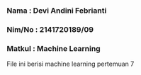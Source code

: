 ### Nama    : Devi Andini Febrianti
### Nim/No  : 2141720189/09
### Matkul : Machine Learning
File ini berisi machine learning pertemuan 7